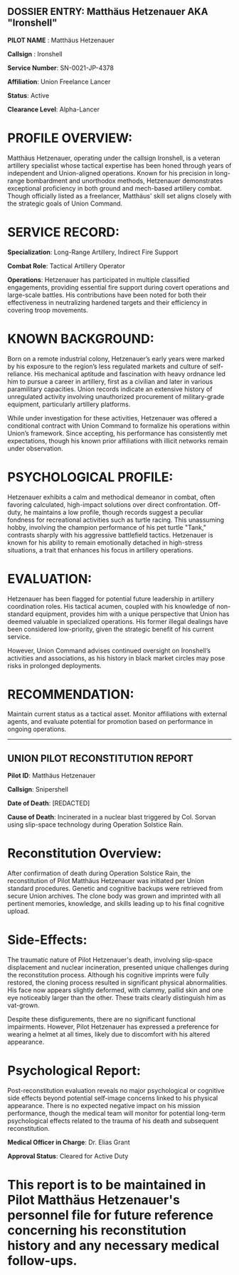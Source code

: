 ## DOSSIER ENTRY: Matthäus Hetzenauer AKA "Ironshell"

**PILOT NAME** : Matthäus Hetzenauer

**Callsign** : Ironshell

**Service Number**: SN-0021-JP-4378

**Affiliation**: Union Freelance Lancer

**Status**: Active

**Clearance Level**: Alpha-Lancer

# PROFILE OVERVIEW:
Matthäus Hetzenauer, operating under the callsign Ironshell, is a veteran artillery specialist whose tactical expertise has been honed through years of independent and Union-aligned operations. Known for his precision in long-range bombardment and unorthodox methods, Hetzenauer demonstrates exceptional proficiency in both ground and mech-based artillery combat. Though officially listed as a freelancer, Matthäus' skill set aligns closely with the strategic goals of Union Command.

# SERVICE RECORD:

**Specialization**: Long-Range Artillery, Indirect Fire Support

**Combat Role**: Tactical Artillery Operator

**Operations**: Hetzenauer has participated in multiple classified engagements, providing essential fire support during covert operations and large-scale battles. His contributions have been noted for both their effectiveness in neutralizing hardened targets and their efficiency in covering troop movements.

# KNOWN BACKGROUND:
Born on a remote industrial colony, Hetzenauer’s early years were marked by his exposure to the region’s less regulated markets and culture of self-reliance. His mechanical aptitude and fascination with heavy ordnance led him to pursue a career in artillery, first as a civilian and later in various paramilitary capacities. Union records indicate an extensive history of unregulated activity involving unauthorized procurement of military-grade equipment, particularly artillery platforms.

While under investigation for these activities, Hetzenauer was offered a conditional contract with Union Command to formalize his operations within Union’s framework. Since accepting, his performance has consistently met expectations, though his known prior affiliations with illicit networks remain under observation.

# PSYCHOLOGICAL PROFILE:
Hetzenauer exhibits a calm and methodical demeanor in combat, often favoring calculated, high-impact solutions over direct confrontation. Off-duty, he maintains a low profile, though records suggest a peculiar fondness for recreational activities such as turtle racing. This unassuming hobby, involving the champion performance of his pet turtle "Tank," contrasts sharply with his aggressive battlefield tactics. Hetzenauer is known for his ability to remain emotionally detached in high-stress situations, a trait that enhances his focus in artillery operations.

# EVALUATION:
Hetzenauer has been flagged for potential future leadership in artillery coordination roles. His tactical acumen, coupled with his knowledge of non-standard equipment, provides him with a unique perspective that Union has deemed valuable in specialized operations. His former illegal dealings have been considered low-priority, given the strategic benefit of his current service.

However, Union Command advises continued oversight on Ironshell’s activities and associations, as his history in black market circles may pose risks in prolonged deployments.

# RECOMMENDATION:
Maintain current status as a tactical asset. Monitor affiliations with external agents, and evaluate potential for promotion based on performance in ongoing operations.

---

## UNION PILOT RECONSTITUTION REPORT

**Pilot ID**: Matthäus Hetzenauer

**Callsign**: Snipershell

**Date of Death**: [REDACTED]

**Cause of Death**: Incinerated in a nuclear blast triggered by Col. Sorvan using slip-space technology during Operation Solstice Rain.

# Reconstitution Overview:
After confirmation of death during Operation Solstice Rain, the reconstitution of Pilot Matthäus Hetzenauer was initiated per Union standard procedures. Genetic and cognitive backups were retrieved from secure Union archives. The clone body was grown and imprinted with all pertinent memories, knowledge, and skills leading up to his final cognitive upload.

# Side-Effects:
The traumatic nature of Pilot Hetzenauer's death, involving slip-space displacement and nuclear incineration, presented unique challenges during the reconstitution process. Although his cognitive imprints were fully restored, the cloning process resulted in significant physical abnormalities. His face now appears slightly deformed, with clammy, pallid skin and one eye noticeably larger than the other. These traits clearly distinguish him as vat-grown.

Despite these disfigurements, there are no significant functional impairments. However, Pilot Hetzenauer has expressed a preference for wearing a helmet at all times, likely due to discomfort with his altered appearance.

# Psychological Report:

Post-reconstitution evaluation reveals no major psychological or cognitive side effects beyond potential self-image concerns linked to his physical appearance. There is no expected negative impact on his mission performance, though the medical team will monitor for potential long-term psychological effects related to the trauma of his death and subsequent reconstitution.

**Medical Officer in Charge**: Dr. Elias Grant

**Approval Status**: Cleared for Active Duty

# This report is to be maintained in Pilot Matthäus Hetzenauer's personnel file for future reference concerning his reconstitution history and any necessary medical follow-ups.
